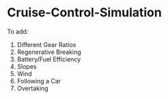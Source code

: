 # Cruise-Control-Simulation

To add:
1. Different Gear Ratios
2. Regenerative Breaking
3. Battery/Fuel Efficiency
4. Slopes
5. Wind
6. Following a Car
7. Overtaking